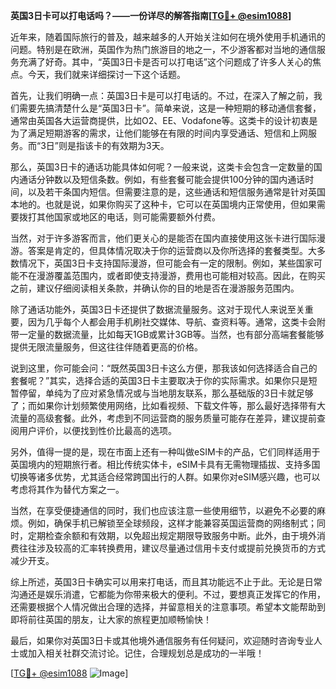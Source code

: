 **英国3日卡可以打电话吗？——一份详尽的解答指南[[TG💪+ @esim1088](https://t.me/s/esim1088)]**

近年来，随着国际旅行的普及，越来越多的人开始关注如何在境外使用手机通讯的问题。特别是在欧洲，英国作为热门旅游目的地之一，不少游客都对当地的通信服务充满了好奇。其中，“英国3日卡是否可以打电话”这个问题成了许多人关心的焦点。今天，我们就来详细探讨一下这个话题。

首先，让我们明确一点：英国3日卡是可以打电话的。不过，在深入了解之前，我们需要先搞清楚什么是“英国3日卡”。简单来说，这是一种短期的移动通信套餐，通常由英国各大运营商提供，比如O2、EE、Vodafone等。这类卡的设计初衷是为了满足短期游客的需求，让他们能够在有限的时间内享受通话、短信和上网服务。而“3日”则是指该卡的有效期为3天。

那么，英国3日卡的通话功能具体如何呢？一般来说，这类卡会包含一定数量的国内通话分钟数以及短信条数。例如，有些套餐可能会提供100分钟的国内通话时间，以及若干条国内短信。但需要注意的是，这些通话和短信服务通常是针对英国本地的。也就是说，如果你购买了这种卡，它可以在英国境内正常使用，但如果需要拨打其他国家或地区的电话，则可能需要额外付费。

当然，对于许多游客而言，他们更关心的是能否在国内直接使用这张卡进行国际漫游。答案是肯定的，但具体情况取决于你的运营商以及你所选择的套餐类型。大多数情况下，英国3日卡支持国际漫游，但可能会有一定的限制。例如，某些国家可能不在漫游覆盖范围内，或者即使支持漫游，费用也可能相对较高。因此，在购买之前，建议仔细阅读相关条款，并确认你的目的地是否在漫游服务范围内。

除了通话功能外，英国3日卡还提供了数据流量服务。这对于现代人来说至关重要，因为几乎每个人都会用手机刷社交媒体、导航、查资料等。通常，这类卡会附带一定量的数据流量，比如每天1GB或累计3GB等。当然，也有部分高端套餐能够提供无限流量服务，但这往往伴随着更高的价格。

说到这里，你可能会问：“既然英国3日卡这么方便，那我该如何选择适合自己的套餐呢？”其实，选择合适的英国3日卡主要取决于你的实际需求。如果你只是短暂停留，单纯为了应对紧急情况或与当地朋友联系，那么基础版的3日卡就足够了；而如果你计划频繁使用网络，比如看视频、下载文件等，那么最好选择带有大流量的高级套餐。此外，考虑到不同运营商的服务质量可能存在差异，建议提前查阅用户评价，以便找到性价比最高的选项。

另外，值得一提的是，现在市面上还有一种叫做eSIM卡的产品，它们同样适用于英国境内的短期旅行者。相比传统实体卡，eSIM卡具有无需物理插拔、支持多国切换等诸多优势，尤其适合经常跨国出行的人群。如果你对eSIM感兴趣，也可以考虑将其作为替代方案之一。

当然，在享受便捷通信的同时，我们也应该注意一些使用细节，以避免不必要的麻烦。例如，确保手机已解锁至全球频段，这样才能兼容英国运营商的网络制式；同时，定期检查余额和有效期，以免超出规定期限导致服务中断。此外，由于境外消费往往涉及较高的汇率转换费用，建议尽量通过信用卡支付或提前兑换货币的方式减少开支。

综上所述，英国3日卡确实可以用来打电话，而且其功能远不止于此。无论是日常沟通还是娱乐消遣，它都能为你带来极大的便利。不过，要想真正发挥它的作用，还需要根据个人情况做出合理的选择，并留意相关的注意事项。希望本文能帮助到即将前往英国的朋友，让大家的旅程更加顺畅愉快！

最后，如果你对英国3日卡或其他境外通信服务有任何疑问，欢迎随时咨询专业人士或加入相关社群交流讨论。记住，合理规划总是成功的一半哦！

[[TG💪+ @esim1088](https://t.me/s/esim1088) ![Image](https://i.postimg.cc/4NQfJmqS/Snipaste-2025-05-13-00-14-12.png)]